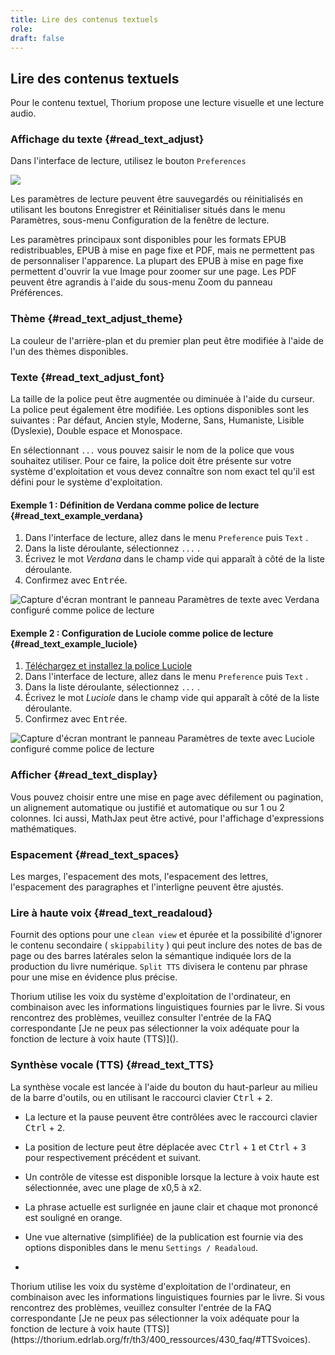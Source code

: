 ```yaml
---
title: Lire des contenus textuels
role: 
draft: false
---
```


## Lire des contenus textuels

Pour le contenu textuel, Thorium propose une lecture visuelle et une lecture audio.

### Affichage du texte {#read_text_adjust}

Dans l'interface de lecture, utilisez le bouton `Preferences` 

<img src="../../resources/images/icons3/textarea-icon.svg"/>


Les paramètres de lecture peuvent être sauvegardés ou réinitialisés en utilisant les boutons <span class="ui_button">Enregistrer</span> et <span class="ui_button">Réinitialiser</span> situés dans le menu <span class="ui_button">Paramètres</span>, sous-menu <span class="ui_button">Configuration</span> de la fenêtre de lecture. 


Les paramètres principaux sont disponibles pour les formats EPUB redistribuables, EPUB à mise en page fixe et PDF, mais ne permettent pas de personnaliser l'apparence. La plupart des EPUB à mise en page fixe permettent d'ouvrir la vue Image pour zoomer sur une page. Les PDF peuvent être agrandis à l'aide du sous-menu Zoom du panneau Préférences.

### Thème {#read_text_adjust_theme}

La couleur de l'arrière-plan et du premier plan peut être modifiée à l'aide de l'un des thèmes disponibles.

### Texte {#read_text_adjust_font}

La taille de la police peut être augmentée ou diminuée à l'aide du curseur. La police peut également être modifiée. Les options disponibles sont les suivantes : Par défaut, Ancien style, Moderne, Sans, Humaniste, Lisible (Dyslexie), Double espace et Monospace.

En sélectionnant `...` vous pouvez saisir le nom de la police que vous souhaitez utiliser. Pour ce faire, la police doit être présente sur votre système d'exploitation et vous devez connaître son nom exact tel qu'il est défini pour le système d'exploitation.


#### Exemple 1 : Définition de Verdana comme police de lecture {#read_text_example_verdana}

1. Dans l'interface de lecture, allez dans le menu `Preference` puis `Text` .
2. Dans la liste déroulante, sélectionnez `...` .
3. Écrivez le mot *Verdana* dans le champ vide qui apparaît à côté de la liste déroulante.
4. Confirmez avec <kbd>Entrée</kbd>.

<img src="../../resources/images/local-fr/thorium-verdana.png" alt="Capture d'écran montrant le panneau Paramètres de texte avec Verdana configuré comme police de lecture"  /> 

#### Exemple 2 : Configuration de Luciole comme police de lecture {#read_text_example_luciole}

1. [Téléchargez et installez la police Luciole](https://www.luciole-vision.com/#download)
2. Dans l'interface de lecture, allez dans le menu `Preference` puis `Text` .
3. Dans la liste déroulante, sélectionnez `...` .
4. Écrivez le mot *Luciole* dans le champ vide qui apparaît à côté de la liste déroulante.
5. Confirmez avec <kbd>Entrée</kbd>.

<img src="../../resources/images/local-fr/thorium-luciole.png" alt="Capture d'écran montrant le panneau Paramètres de texte avec Luciole configuré comme police de lecture"  /> 

### Afficher {#read_text_display}

Vous pouvez choisir entre une mise en page avec défilement ou pagination, un alignement automatique ou justifié et automatique ou sur 1 ou 2 colonnes. Ici aussi, MathJax peut être activé, pour l'affichage d'expressions mathématiques.

### Espacement {#read_text_spaces}

Les marges, l'espacement des mots, l'espacement des lettres, l'espacement des paragraphes et l'interligne peuvent être ajustés.

### Lire à haute voix {#read_text_readaloud}

Fournit des options pour une `clean view` et épurée et la possibilité d'ignorer le contenu secondaire ( `skippability` ) qui peut inclure des notes de bas de page ou des barres latérales selon la sémantique indiquée lors de la production du livre numérique. `Split TTS` divisera le contenu par phrase pour une mise en évidence plus précise.

<div class="info">
 Thorium utilise les voix du système d'exploitation de l'ordinateur, en combinaison avec les informations linguistiques fournies par le livre. Si vous rencontrez des problèmes, veuillez consulter l'entrée de la FAQ correspondante [Je ne peux pas sélectionner la voix adéquate pour la fonction de lecture à voix haute (TTS)](). 
</div>


### Synthèse vocale (TTS) {#read_text_TTS}

La synthèse vocale est lancée à l'aide du bouton du haut-parleur au milieu de la barre d'outils, ou en utilisant le raccourci clavier <kbd>Ctrl</kbd> + <kbd>2</kbd>.

- La lecture et la pause peuvent être contrôlées avec le raccourci clavier <kbd>Ctrl</kbd> + <kbd>2</kbd>.

- La position de lecture peut être déplacée avec <kbd>Ctrl</kbd> + <kbd>1</kbd> et <kbd>Ctrl</kbd> + <kbd>3</kbd> pour respectivement précédent et suivant.

- Un contrôle de vitesse est disponible lorsque la lecture à voix haute est sélectionnée, avec une plage de x0,5 à x2.

- La phrase actuelle est surlignée en jaune clair et chaque mot prononcé est souligné en orange.

- Une vue alternative (simplifiée) de la publication est fournie via des options disponibles dans le menu `Settings / Readaloud`.
- 
<div class="info">
 Thorium utilise les voix du système d'exploitation de l'ordinateur, en combinaison avec les informations linguistiques fournies par le livre. Si vous rencontrez des problèmes, veuillez consulter l'entrée de la FAQ correspondante [Je ne peux pas sélectionner la voix adéquate pour la fonction de lecture à voix haute (TTS)](https://thorium.edrlab.org/fr/th3/400_ressources/430_faq/#TTSvoices). 
</div>

